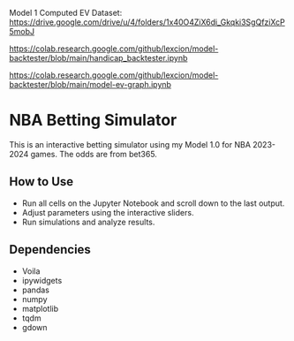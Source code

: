 Model 1 Computed EV Dataset: https://drive.google.com/drive/u/4/folders/1x40O4ZiX6di_Gkqki3SgQfziXcP5mobJ

https://colab.research.google.com/github/lexcion/model-backtester/blob/main/handicap_backtester.ipynb

https://colab.research.google.com/github/lexcion/model-backtester/blob/main/model-ev-graph.ipynb

# NBA Betting Simulator

This is an interactive betting simulator using my Model 1.0 for NBA 2023-2024 games. The odds are from bet365.

## How to Use

- Run all cells on the Jupyter Notebook and scroll down to the last output.
- Adjust parameters using the interactive sliders.
- Run simulations and analyze results.

## Dependencies

- Voila
- ipywidgets
- pandas
- numpy
- matplotlib
- tqdm
- gdown

